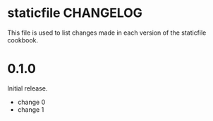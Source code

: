 # staticfile CHANGELOG

This file is used to list changes made in each version of the staticfile cookbook.

# 0.1.0

Initial release.

- change 0
- change 1

